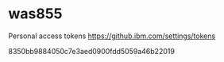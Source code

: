 # was855

Personal access tokens https://github.ibm.com/settings/tokens

8350bb9884050c7e3aed0900fdd5059a46b22019
